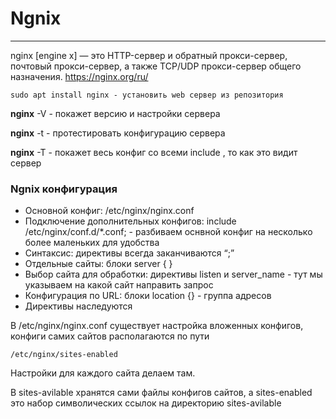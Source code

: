 # Ngnix
_ _ _
nginx [engine x] — это HTTP-сервер и обратный прокси-сервер, почтовый прокси-сервер, а также TCP/UDP прокси-сервер общего назначения. https://nginx.org/ru/

```
sudo apt install nginx - установить web сервер из репозитория
```
**nginx** -V - покажет версию и настройки сервера    

**nginx** -t - протестировать конфигурацию сервера

**nginx** -T - покажет весь конфиг со всеми include , то как это видит сервер

   
### Ngnix конфигурация
- Основной конфиг: /etc/nginx/nginx.conf
- Подключение дополнительных конфигов: include /etc/nginx/conf.d/*.conf; - разбиваем оснвной конфиг на несколько более маленьких для удобства 
- Синтаксис: директивы всегда заканчиваются “;”
- Отдельные сайты: блоки server { }
- Выбор сайта для обработки: директивы listen и server_name - тут мы указываем на какой сайт направить запрос
- Конфигурация по URL: блоки location {} - группа адресов 
- Директивы наследуются


В /etc/nginx/nginx.conf существует настройка вложенных конфигов, конфиги самих сайтов располагаются  по пути
```
/etc/nginx/sites-enabled
```
Настройки для каждого сайта делаем там.      

В sites-avilable хранятся сами файлы конфигов сайтов, а  sites-enabled это набор символических ссылок на  директорию sites-avilable

